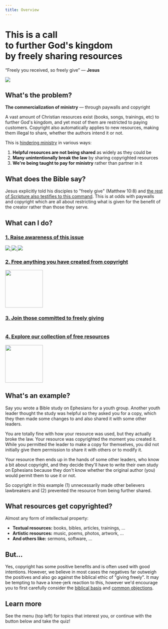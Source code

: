 ```yaml
---
title: Overview
---
```


<script lang='ts' setup>

import {onBeforeMount} from 'vue'

import {people} from '@/_comp/people'


const people_ids = Object.keys(people)

onBeforeMount(() => {
    // Randomize order of people (ignored for SSR)
    const random_nums = Object.fromEntries(people_ids.map(id => [id, Math.random()]))
    people_ids.sort((a, b) => random_nums[a] - random_nums[b])
})

</script>


<style lang='sass' scoped>

.memes
    display: flex
    margin: 24px 0

    img
        width: 0
        flex-grow: 1
        margin-right: 12px
        cursor: pointer

.people
    display: flex
    margin: 12px 0
    overflow: hidden

    img
        width: 80px
        height: 80px
        border-radius: 40px
        margin-right: 12px
        cursor: pointer

</style>


# This is a call<br>to further God's kingdom<br>by freely sharing resources

“Freely you received, so freely give” &mdash; __Jesus__

<img src='@/_assets/ill_share.svg'>

## What's the problem?

<span class=mixed>__The commercialization of ministry__ &mdash; through paywalls and copyright</span>

A vast amount of Christian resources exist (books, songs, trainings, etc) to further God's kingdom, and yet most of them are restricted to paying customers. Copyright also automatically applies to new resources, making them illegal to share, whether the authors intend it or not.

This is [hindering ministry](/explain/examples/) in various ways:

 1. __Helpful resources are not being shared__ as widely as they could be
 2. __Many unintentionally break the law__ by sharing copyrighted resources
 3. __We're being taught to pay for ministry__ rather than partner in it


## What does the Bible say?

Jesus explicitly told his disciples to "freely give" (Matthew 10:8) and [the rest of Scripture also testifies to this command](/explain/biblical/). This is at odds with paywalls and copyright which are all about restricting what is given for the benefit of the creator rather than those they serve.


## What can I do?

### [1. Raise awareness of this issue](/share/)

<a class='memes' href='/share/'>
    <img src='/memes/other_purpose.jpg'>
    <img src='/memes/jesus_ascension.jpg'>
    <img src='/memes/paul_trainings.jpg'>
</a>


### [2. Free anything you have created from copyright](/licenses/)

<a href='/licenses/'>
    <img src='@/_assets/ill_unlock.svg' width=120>
</a>


### [3. Join those committed to freely giving](/join/)

<a class='people' href='/join/'>
    <img v-for='person of people_ids' :src='`/people/${person}.webp`' :title='people[person].title'>
</a>


### [4. Explore our collection of free resources](/collection/)

<a href='/collection/'>
    <img src='@/_assets/ill_collection.svg' width=120>
</a>


## What's an example?
Say you wrote a Bible study on Ephesians for a youth group. Another youth leader thought the study was helpful so they asked you for a copy, which they then made some changes to and also shared it with some other leaders.

You are totally fine with how your resource was used, but they actually broke the law. Your resource was copyrighted the moment you created it. While you permitted the leader to make a copy for themselves, you did not initially give them permission to share it with others or to modify it.

Your resource then ends up in the hands of some other leaders, who know a bit about copyright, and they decide they'll have to write their own study on Ephesians because they don't know whether the original author (you) would permit them to use it or not.

So copyright in this example (1) unnecessarily made other believers lawbreakers and (2) prevented the resource from being further shared.


## What resources get copyrighted?

Almost any form of intellectual property:
 * __Textual resources:__ books, bibles, articles, trainings, ...
 * __Artistic resources:__ music, poems, photos, artwork, ...
 * __And others like:__ sermons, software, ...


## But...
Yes, copyright has some positive benefits and is often used with good intentions. However, we believe in most cases the negatives far outweigh the positives and also go against the biblical ethic of "giving freely". It may be tempting to have a knee-jerk reaction to this, however we'd encourage you to first carefully consider the [biblical basis](/explain/biblical/) and [common objections](/explain/objections/).


## Learn more
See the menu (top left) for topics that interest you, or continue with the button below and take the quiz!
